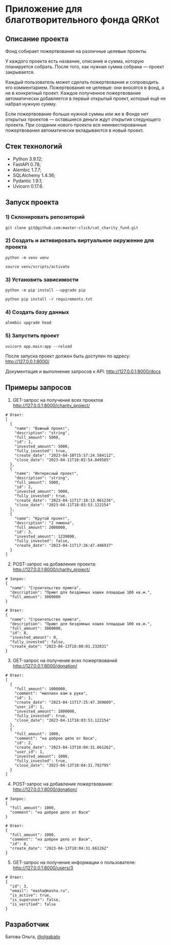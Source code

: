 # Приложение для благотворительного фонда QRKot

## Описание проекта
Фонд собирает пожертвования на различные целевые проекты.

У каждого проекта есть название, описание и сумма, которую планируется собрать. После того, как нужная сумма собрана — проект закрывается.

Каждый пользователь может сделать пожертвование и сопроводить его комментарием. Пожертвования не целевые: они вносятся в фонд, а не в конкретный проект. Каждое полученное пожертвование автоматически добавляется в первый открытый проект, который ещё не набрал нужную сумму.

Если пожертвование больше нужной суммы или же в Фонде нет открытых проектов — оставшиеся деньги ждут открытия следующего проекта. При создании нового проекта все неинвестированные пожертвования автоматически вкладываются в новый проект.

## Стек технологий
- Python 3.9.12;
- FastAPI 0.78;
- Аlembic 1.7.7;
- SQLAlchemy 1.4.36;
- Pydantic 1.9.1;
- Uvicorn 0.17.6.

## Запуск проекта

### 1) Склонировать репозиторий
```
git clone git@github.com:master-click/cat_charity_fund.git
```

### 2) Создать и активировать виртуальное окружение для проекта
```
python -m venv venv
```
```
source venv/scripts/activate
```

### 3) Установить зависимости
```
python -m pip install --upgrade pip
```
```
python pip install -r requirements.txt
```

### 4) Создать базу данных
```
alembic upgrade head
```

### 5) Запустить проект
```
uvicorn app.main:app --reload
```

После запуска проект должен быть доступен по адресу: http://127.0.0.1:8000/

Документация и выполнение запросов к API: http://127.0.0.1:8000/docs


## Примеры запросов
1. GET-запрос на получение всех проектов http://127.0.0.1:8000/charity_project/

```
# Ответ:
[
  {
    "name": "Важный проект",
    "description": "string",
    "full_amount": 5000,
    "id": 1,
    "invested_amount": 5000,
    "fully_invested": true,
    "create_date": "2023-04-10T15:57:24.584112",
    "close_date": "2023-04-11T18:02:54.849585"
  },
  {
    "name": "Интересный проект",
    "description": "string",
    "full_amount": 5000,
    "id": 2,
    "invested_amount": 5000,
    "fully_invested": true,
    "create_date": "2023-04-11T17:18:13.961236",
    "close_date": "2023-04-11T18:03:53.122154"
  },
  {
    "name": "Крутой проект",
    "description": "2 лимона",
    "full_amount": 2000000,
    "id": 3,
    "invested_amount": 1239000,
    "fully_invested": false,
    "create_date": "2023-04-11T17:26:47.486937"
  }
]
```

2. POST-запрос на добавление проекта: http://127.0.0.1:8000/charity_project/

```
# Запрос:
{
  "name": "Строительство приюта",
  "description": "Приют для бездомных кошек площадью 100 кв.м.",
  "full_amount": 3000000
}

# Ответ:
{
  "name": "Строительство приюта",
  "description": "Приют для бездомных кошек площадью 100 кв.м.",
  "full_amount": 3000000,
  "id": 8,
  "invested_amount": 0,
  "fully_invested": false,
  "create_date": "2023-04-13T10:00:01.232031"
}
```

3. GET-запрос на получение всех пожертвований http://127.0.0.1:8000/donation/

```
# Ответ:
[
  {
    "full_amount": 1000000,
    "comment": "миллион вам в руки",
    "id": 1,
    "create_date": "2023-04-11T17:25:47.369809",
    "user_id": 1,
    "invested_amount": 1000000,
    "fully_invested": true,
    "close_date": "2023-04-11T18:03:53.122154"
  },
  {
    "full_amount": 1000,
    "comment": "на доброе дело от Васи",
    "id": 2,
    "create_date": "2023-04-13T10:04:31.661262",
    "user_id": 1,
    "invested_amount": 1000,
    "fully_invested": true,
    "close_date": "2023-04-13T10:04:31.792795"
  }
]
```

4. POST-запрос на добавление пожертвования: http://127.0.0.1:8000/donation/
```
# Запрос:
{
  "full_amount": 1000,
  "comment": "на доброе дело от Васи"
}

# Ответ:
{
  "full_amount": 1000,
  "comment": "на доброе дело от Васи",
  "id": 8,
  "create_date": "2023-04-13T10:04:31.661262"
}
```

5. GET-запрос на получение информации о пользователе: http://127.0.0.1:8000/users/3
```
# Ответ:
{
  "id": 3,
  "email": "masha@masha.ru",
  "is_active": true,
  "is_superuser": false,
  "is_verified": false
}
```

## Разработчик
Батова Ольга, [@olgabato](https://t.me/olgabato)
